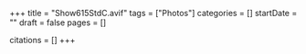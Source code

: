 +++
title = "Show615StdC.avif"
tags = ["Photos"]
categories = []
startDate = ""
draft = false
pages = []

citations = []
+++
